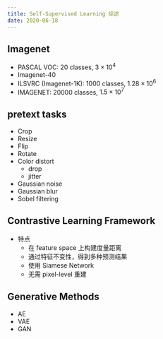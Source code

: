 ```yaml
---
title: Self-Supervised Learning 综述
date: 2020-06-18
---
```


## Imagenet

- PASCAL VOC: 20 classes, $3\times10^4$
- Imagenet-40
- ILSVRC (Imagenet-1K): 1000 classes, $1.28\times 10^6$
- IMAGENET: 20000 classes, $1.5\times10^7$

## pretext tasks

- Crop
- Resize
- Flip
- Rotate
- Color distort
  - drop
  - jitter
- Gaussian noise
- Gaussian blur
- Sobel filtering

## Contrastive Learning Framework

- 特点
  - 在 feature space 上构建度量距离
  - 通过特征不变性，得到多种预测结果
  - 使用 Siamese Network
  - 无需 pixel-level 重建

## Generative Methods

- AE
- VAE
- GAN
